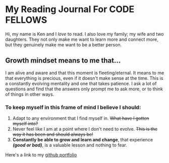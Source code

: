 # My Reading Journal For CODE FELLOWS 

Hi, my name is Ken and I *love* to read. I also love my family; my wife and two daughters. They not only make me want to learn more and connect more, but they genuinely make me want to be a better person.

## Growth mindset means to me that...
  I am alive and aware and that this moment is fleeting/eternal. It means to me that everything is precious, even if it doesn't make sense at the time. This is a constantly evolving mentality and one that takes patience. I ask a lot of questions and find that the answers only prompt me to ask more, or to think of things in other ways. 

### To keep myself in this frame of mind I believe I should:

1. Adapt to any environment that I find myself in.   ~~What have I gotten myself into?~~
2. Never feel like I am at a point where I don't need to evolve.   ~~This is the way it has been and should always be!~~
3. **Constantly be able to grow and learn __and change__**, that experience ***(good or bad)***, is a valuable lesson and nothing to fear.



Here's a link to my [github portfolio](https://github.com/sifuholt)

